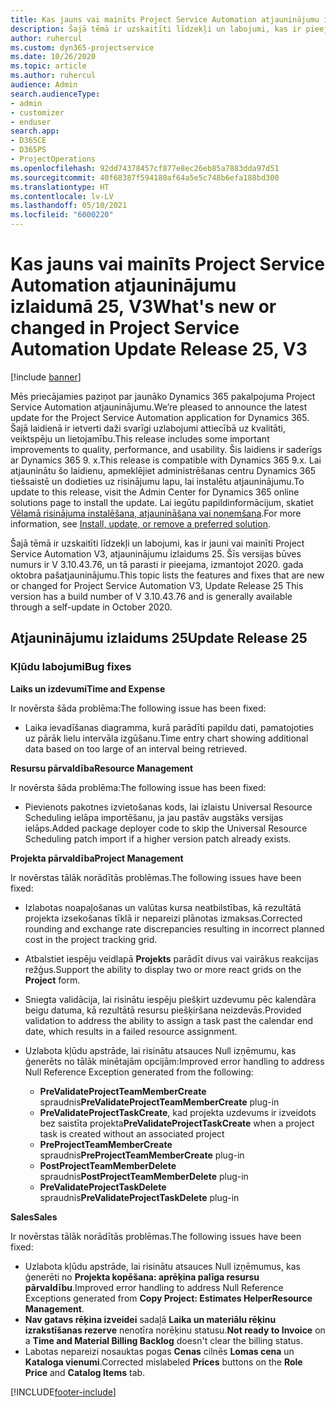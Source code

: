 ```yaml
---
title: Kas jauns vai mainīts Project Service Automation atjauninājumu izlaidumā 25, V3
description: Šajā tēmā ir uzskaitīti līdzekļi un labojumi, kas ir pieejami Project Service Automation atjauninājumu izlaidumā 25, V3.
author: ruhercul
ms.custom: dyn365-projectservice
ms.date: 10/26/2020
ms.topic: article
ms.author: ruhercul
audience: Admin
search.audienceType:
- admin
- customizer
- enduser
search.app:
- D365CE
- D365PS
- ProjectOperations
ms.openlocfilehash: 92dd74378457cf877e8ec26eb85a7883dda97d51
ms.sourcegitcommit: 40f68387f594180af64a5e5c748b6efa188bd300
ms.translationtype: HT
ms.contentlocale: lv-LV
ms.lasthandoff: 05/10/2021
ms.locfileid: "6000220"
---
```

# <a name="whats-new-or-changed-in-project-service-automation-update-release-25-v3"></a><span data-ttu-id="2a3d0-103">Kas jauns vai mainīts Project Service Automation atjauninājumu izlaidumā 25, V3</span><span class="sxs-lookup"><span data-stu-id="2a3d0-103">What's new or changed in Project Service Automation Update Release 25, V3</span></span>

[!include [banner](../includes/psa-now-project-operations.md)]

<span data-ttu-id="2a3d0-104">Mēs priecājamies paziņot par jaunāko Dynamics 365 pakalpojuma Project Service Automation atjauninājumu.</span><span class="sxs-lookup"><span data-stu-id="2a3d0-104">We’re pleased to announce the latest update for the Project Service Automation application for Dynamics 365.</span></span> <span data-ttu-id="2a3d0-105">Šajā laidienā ir ietverti daži svarīgi uzlabojumi attiecībā uz kvalitāti, veiktspēju un lietojamību.</span><span class="sxs-lookup"><span data-stu-id="2a3d0-105">This release includes some important improvements to quality, performance, and usability.</span></span> <span data-ttu-id="2a3d0-106">Šis laidiens ir saderīgs ar Dynamics 365 9. x.</span><span class="sxs-lookup"><span data-stu-id="2a3d0-106">This release is compatible with Dynamics 365 9.x.</span></span> <span data-ttu-id="2a3d0-107">Lai atjauninātu šo laidienu, apmeklējiet administrēšanas centru Dynamics 365 tiešsaistē un dodieties uz risinājumu lapu, lai instalētu atjauninājumu.</span><span class="sxs-lookup"><span data-stu-id="2a3d0-107">To update to this release, visit the Admin Center for Dynamics 365 online solutions page to install the update.</span></span> <span data-ttu-id="2a3d0-108">Lai iegūtu papildinformācijum, skatiet [Vēlamā risinājuma instalēšana, atjaunināšana vai noņemšana](/power-platform/admin/install-remove-preferred-solution).</span><span class="sxs-lookup"><span data-stu-id="2a3d0-108">For more information, see [Install, update, or remove a preferred solution](/power-platform/admin/install-remove-preferred-solution).</span></span>

<span data-ttu-id="2a3d0-109">Šajā tēmā ir uzskaitīti līdzekļi un labojumi, kas ir jauni vai mainīti Project Service Automation V3, atjauninājumu izlaidums 25. Šīs versijas būves numurs ir V 3.10.43.76, un tā parasti ir pieejama, izmantojot 2020. gada oktobra pašatjauninājumu.</span><span class="sxs-lookup"><span data-stu-id="2a3d0-109">This topic lists the features and fixes that are new or changed for Project Service Automation V3, Update Release 25 This version has a build number of V 3.10.43.76 and is generally available through a self-update in October 2020.</span></span>

## <a name="update-release-25"></a><span data-ttu-id="2a3d0-110">Atjauninājumu izlaidums 25</span><span class="sxs-lookup"><span data-stu-id="2a3d0-110">Update Release 25</span></span>

### <a name="bug-fixes"></a><span data-ttu-id="2a3d0-111">Kļūdu labojumi</span><span class="sxs-lookup"><span data-stu-id="2a3d0-111">Bug fixes</span></span>

<span data-ttu-id="2a3d0-112">**Laiks un izdevumi**</span><span class="sxs-lookup"><span data-stu-id="2a3d0-112">**Time and Expense**</span></span>

<span data-ttu-id="2a3d0-113">Ir novērsta šāda problēma:</span><span class="sxs-lookup"><span data-stu-id="2a3d0-113">The following issue has been fixed:</span></span>

- <span data-ttu-id="2a3d0-114">Laika ievadīšanas diagramma, kurā parādīti papildu dati, pamatojoties uz pārāk lielu intervāla izgūšanu.</span><span class="sxs-lookup"><span data-stu-id="2a3d0-114">Time entry chart showing additional data based on too large of an interval being retrieved.</span></span>

<span data-ttu-id="2a3d0-115">**Resursu pārvaldība**</span><span class="sxs-lookup"><span data-stu-id="2a3d0-115">**Resource Management**</span></span>

<span data-ttu-id="2a3d0-116">Ir novērsta šāda problēma:</span><span class="sxs-lookup"><span data-stu-id="2a3d0-116">The following issue has been fixed:</span></span>

- <span data-ttu-id="2a3d0-117">Pievienots pakotnes izvietošanas kods, lai izlaistu Universal Resource Scheduling ielāpa importēšanu, ja jau pastāv augstāks versijas ielāps.</span><span class="sxs-lookup"><span data-stu-id="2a3d0-117">Added package deployer code to skip the Universal Resource Scheduling patch import if a higher version patch already exists.</span></span>

<span data-ttu-id="2a3d0-118">**Projekta pārvaldība**</span><span class="sxs-lookup"><span data-stu-id="2a3d0-118">**Project Management**</span></span>

<span data-ttu-id="2a3d0-119">Ir novērstas tālāk norādītās problēmas.</span><span class="sxs-lookup"><span data-stu-id="2a3d0-119">The following issues have been fixed:</span></span>

- <span data-ttu-id="2a3d0-120">Izlabotas noapaļošanas un valūtas kursa neatbilstības, kā rezultātā projekta izsekošanas tīklā ir nepareizi plānotas izmaksas.</span><span class="sxs-lookup"><span data-stu-id="2a3d0-120">Corrected rounding and exchange rate discrepancies resulting in incorrect planned cost in the project tracking grid.</span></span>
- <span data-ttu-id="2a3d0-121">Atbalstiet iespēju veidlapā **Projekts** parādīt divus vai vairākus reakcijas režģus.</span><span class="sxs-lookup"><span data-stu-id="2a3d0-121">Support the ability to display two or more react grids on the **Project** form.</span></span>
- <span data-ttu-id="2a3d0-122">Sniegta validācija, lai risinātu iespēju piešķirt uzdevumu pēc kalendāra beigu datuma, kā rezultātā resursu piešķiršana neizdevās.</span><span class="sxs-lookup"><span data-stu-id="2a3d0-122">Provided validation to address the ability to assign a task past the calendar end date, which results in a failed resource assignment.</span></span>
- <span data-ttu-id="2a3d0-123">Uzlabota kļūdu apstrāde, lai risinātu atsauces Null izņēmumu, kas ģenerēts no tālāk minētajām opcijām:</span><span class="sxs-lookup"><span data-stu-id="2a3d0-123">Improved error handling to address Null Reference Exception generated from the following:</span></span>

    - <span data-ttu-id="2a3d0-124">**PreValidateProjectTeamMemberCreate** spraudnis</span><span class="sxs-lookup"><span data-stu-id="2a3d0-124">**PreValidateProjectTeamMemberCreate** plug-in</span></span>
    - <span data-ttu-id="2a3d0-125">**PreValidateProjectTaskCreate**, kad projekta uzdevums ir izveidots bez saistīta projekta</span><span class="sxs-lookup"><span data-stu-id="2a3d0-125">**PreValidateProjectTaskCreate** when a project task is created without an associated project</span></span>
    - <span data-ttu-id="2a3d0-126">**PreProjectTeamMemberCreate** spraudnis</span><span class="sxs-lookup"><span data-stu-id="2a3d0-126">**PreProjectTeamMemberCreate** plug-in</span></span>
    - <span data-ttu-id="2a3d0-127">**PostProjectTeamMemberDelete** spraudnis</span><span class="sxs-lookup"><span data-stu-id="2a3d0-127">**PostProjectTeamMemberDelete** plug-in</span></span>
    - <span data-ttu-id="2a3d0-128">**PreValidateProjectTaskDelete** spraudnis</span><span class="sxs-lookup"><span data-stu-id="2a3d0-128">**PreValidateProjectTaskDelete** plug-in</span></span>

<span data-ttu-id="2a3d0-129">**Sales**</span><span class="sxs-lookup"><span data-stu-id="2a3d0-129">**Sales**</span></span>

<span data-ttu-id="2a3d0-130">Ir novērstas tālāk norādītās problēmas.</span><span class="sxs-lookup"><span data-stu-id="2a3d0-130">The following issues have been fixed:</span></span>

- <span data-ttu-id="2a3d0-131">Uzlabota kļūdu apstrāde, lai risinātu atsauces Null izņēmumus, kas ģenerēti no **Projekta kopēšana: aprēķina palīga resursu pārvaldību**.</span><span class="sxs-lookup"><span data-stu-id="2a3d0-131">Improved error handling to address Null Reference Exceptions generated from **Copy Project: Estimates HelperResource Management**.</span></span>
- <span data-ttu-id="2a3d0-132">**Nav gatavs rēķina izveidei** sadaļā **Laika un materiālu rēķinu izrakstīšanas rezerve** nenotīra norēķinu statusu.</span><span class="sxs-lookup"><span data-stu-id="2a3d0-132">**Not ready to Invoice** on a **Time and Material Billing Backlog** doesn't clear the billing status.</span></span>
- <span data-ttu-id="2a3d0-133">Labotas nepareizi nosauktas pogas **Cenas** cilnēs **Lomas cena** un **Kataloga vienumi**.</span><span class="sxs-lookup"><span data-stu-id="2a3d0-133">Corrected mislabeled **Prices** buttons on the **Role Price** and **Catalog Items** tab.</span></span>


[!INCLUDE[footer-include](../includes/footer-banner.md)]